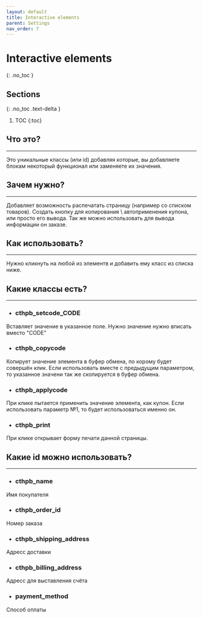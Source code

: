 ```yaml
---
layout: default
title: Interactive elements
parent: Settings
nav_order: 7
---
```


# Interactive elements
{: .no_toc }

## Sections
{: .no_toc .text-delta }

1. TOC
{:toc}

## Что это?
---
Это уникальные классы (или id) добавляя которые, вы добавляете блокам некоторый функционал или заменяете их значения.

## Зачем нужно?
---
Добавляет возможность распечатать страницу (например со списком товаров). Создать кнопку для копирования \ автоприменения купона, или просто его вывода.
Так же можно использовать для вывода информации он заказе.

## Как использовать?
---
Нужно кликнуть на любой из элементв и добавить ему класс из списка ниже.

## Какие классы есть?
---

* ### cthpb_setcode_CODE

Вставляет значение в указанное поле. Нужно значение нужно вписать вместо "CODE"

* ### cthpb_copycode
Копирует значение элемента в буфер обмена, по корому будет совершён клик. Если использовать вместе с предыдущим параметром, то указанное значени так же скопируется в буфер обмена.

* ### cthpb_applycode
При клике пытается применить значение элемента, как купон. Если использовать параметр №1, то будет использоваться именно он.

* ### cthpb_print
При клике открывает форму печати данной страницы.

## Какие id можно использовать?
---

* ### cthpb_name

Имя покупателя

* ### cthpb_order_id

Номер заказа

* ### cthpb_shipping_address

Адресс доставки

* ### cthpb_billing_address

Адресс для выставления счёта

* ### payment_method

Способ оплаты